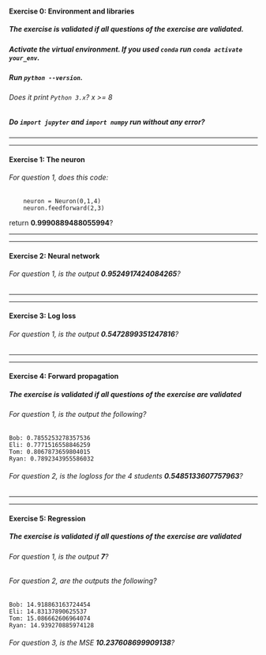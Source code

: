 #### Exercise 0: Environment and libraries

##### The exercise is validated if all questions of the exercise are validated.

##### Activate the virtual environment. If you used `conda` run `conda activate your_env`.

##### Run `python --version`.

###### Does it print `Python 3.x`? x >= 8

##### Do `import jupyter` and `import numpy` run without any error?

---

---

#### Exercise 1: The neuron

###### For question 1, does this code:

```
    neuron = Neuron(0,1,4)
    neuron.feedforward(2,3)
```

return **0.9990889488055994**?

---

---

#### Exercise 2: Neural network

###### For question 1, is the output **0.9524917424084265**?

---

---

#### Exercise 3: Log loss

###### For question 1, is the output **0.5472899351247816**?

---

---

#### Exercise 4: Forward propagation

##### The exercise is validated if all questions of the exercise are validated

###### For question 1, is the output the following?

```
Bob: 0.7855253278357536
Eli: 0.7771516558846259
Tom: 0.8067873659804015
Ryan: 0.7892343955586032
```

###### For question 2, is the logloss for the 4 students **0.5485133607757963**?

---

---

#### Exercise 5: Regression

##### The exercise is validated if all questions of the exercise are validated

###### For question 1, is the output **7**?

###### For question 2, are the outputs the following?

```
Bob: 14.918863163724454
Eli: 14.83137890625537
Tom: 15.086662606964074
Ryan: 14.939270885974128
```

###### For question 3, is the MSE **10.237608699909138**?
